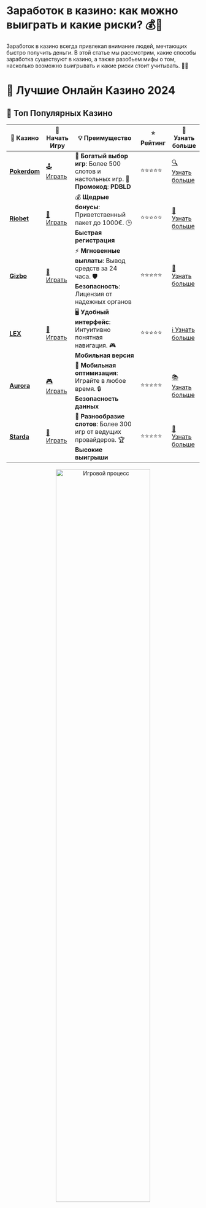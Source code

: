 # **Заработок в казино: как можно выиграть и какие риски? 💰🎰**

Заработок в казино всегда привлекал внимание людей, мечтающих быстро получить деньги. В этой статье мы рассмотрим, какие способы заработка существуют в казино, а также разобьем мифы о том, насколько возможно выигрывать и какие риски стоит учитывать. 🎲💸

# 🎰 Лучшие Онлайн Казино 2024

## 🌟 Топ Популярных Казино

| 🎲 **Казино** | 🔗 **Начать Игру** | 💡 **Преимущество** | ⭐ **Рейтинг** | 🔗 **Узнать больше** |
|--------------|---------------------|---------------------|----------------|----------------------|
| [**Pokerdom**](https://brandplay.link/4k77v2yx) | [🕹️ Играть](https://brandplay.link/4k77v2yx) | 🎉 **Богатый выбор игр**: Более 500 слотов и настольных игр. 🎁 **Промокод**: **PDBLD** | ⭐⭐⭐⭐⭐ | [🔍 Узнать больше](https://brandplay.link/4k77v2yx) |
| [**Riobet**](https://brandplay.link/7xBLTPyj) | [🎰 Играть](https://brandplay.link/7xBLTPyj) | 💰 **Щедрые бонусы**: Приветственный пакет до 1000€. 🕒 **Быстрая регистрация** | ⭐⭐⭐⭐⭐ | [📖 Узнать больше](https://brandplay.link/7xBLTPyj) |
| [**Gizbo**](https://brandplay.link/bprXw4YV) | [🎲 Играть](https://brandplay.link/bprXw4YV) | ⚡ **Мгновенные выплаты**: Вывод средств за 24 часа. 🛡️ **Безопасность**: Лицензия от надежных органов | ⭐⭐⭐⭐⭐ | [📝 Узнать больше](https://brandplay.link/bprXw4YV) |
| [**LEX**](https://brandplay.link/zW4hdDFV) | [🤑 Играть](https://brandplay.link/zW4hdDFV) | 🖥️ **Удобный интерфейс**: Интуитивно понятная навигация. 🎮 **Мобильная версия** | ⭐⭐⭐⭐⭐ | [ℹ️ Узнать больше](https://brandplay.link/zW4hdDFV) |
| [**Aurora**](https://10trafic-stat2.com/click/668546556bcc6313411604bd/6766/13032/subaccount) | [🎮 Играть](https://10trafic-stat2.com/click/668546556bcc6313411604bd/6766/13032/subaccount) | 📱 **Мобильная оптимизация**: Играйте в любое время. 🔒 **Безопасность данных** | ⭐⭐⭐⭐⭐ | [📚 Узнать больше](https://10trafic-stat2.com/click/668546556bcc6313411604bd/6766/13032/subaccount) |
| [**Starda**](https://brandplay.link/fB7xwRFL) | [🎯 Играть](https://brandplay.link/fB7xwRFL) | 🎰 **Разнообразие слотов**: Более 300 игр от ведущих провайдеров. 🏆 **Высокие выигрыши** | ⭐⭐⭐⭐⭐ | [🔎 Узнать больше](https://brandplay.link/fB7xwRFL) |

<div align="center">
    <img src="https://i.pinimg.com/originals/87/9e/b9/879eb9354dd0699582408b68f2e253b2.gif" alt="Игровой процесс" width="70%">
</div>

## 💎 Лучшие Бонусы и Акции

| 🎲 **Казино** | 🔗 **Начать Игру** | 💡 **Преимущество** | ⭐ **Рейтинг** | 🔗 **Узнать больше** |
|--------------|---------------------|---------------------|----------------|----------------------|
| [**Kometa**](https://brandplay.link/8ZymQJV8) | [🎰 Играть](https://brandplay.link/8ZymQJV8) | 🎁 **Эксклюзивные бонусы**: Регулярные акции и промо. 🔄 **Программы лояльности** | ⭐⭐⭐⭐☆ | [🔍 Узнать больше](https://brandplay.link/8ZymQJV8) |
| [**R7**](https://brandplay.link/bMd3Yjsw) | [🕹️ Играть](https://brandplay.link/bMd3Yjsw) | 🕒 **Круглосуточная поддержка**: Всегда на связи. 💸 **Высокие лимиты** | ⭐⭐⭐⭐☆ | [📖 Узнать больше](https://brandplay.link/bMd3Yjsw) |
| [**7K**](https://brandplay.link/BvQyFShp) | [🎲 Играть](https://brandplay.link/BvQyFShp) | 🌟 **Эксклюзивные бонусы**: Только для VIP игроков. 🎉 **Сезонные акции** | ⭐⭐⭐⭐☆ | [📝 Узнать больше](https://brandplay.link/BvQyFShp) |
| [**Kent**](https://brandplay.link/Fv2WP3js) | [🤑 Играть](https://brandplay.link/Fv2WP3js) | 📈 **Высокий RTP**: Более 98%. 💼 **Профессиональная поддержка** | ⭐⭐⭐⭐☆ | [ℹ️ Узнать больше](https://brandplay.link/Fv2WP3js) |
| [**1Xslots**](https://brandplay.link/hSB1khtr) | [🎮 Играть](https://brandplay.link/hSB1khtr) | 🎉 **Множество акций**: Еженедельные бонусы и турниры. 🛡️ **Безопасность** | ⭐⭐⭐⭐☆ | [📚 Узнать больше](https://brandplay.link/hSB1khtr) |
| [**Gama**](https://brandplay.link/j6NMKsDz) | [🎯 Играть](https://brandplay.link/j6NMKsDz) | 🔍 **Интуитивный интерфейс**: Легкость использования. 🏅 **Престижные турниры** | ⭐⭐⭐⭐☆ | [🔎 Узнать больше](https://brandplay.link/j6NMKsDz) |

<div align="center">
    <img src="https://i.pinimg.com/originals/87/9e/b9/879eb9354dd0699582408b68f2e253b2.gif" alt="Игровой процесс" width="70%">
</div>

## 🚀 Быстрые Выигрыши и Поддержка

| 🎲 **Казино** | 🔗 **Начать Игру** | 💡 **Преимущество** | ⭐ **Рейтинг** | 🔗 **Узнать больше** |
|--------------|---------------------|---------------------|----------------|----------------------|
| [**Onion**](https://brandplay.link/zBGRVpQ9) | [🎰 Играть](https://brandplay.link/zBGRVpQ9) | 🤑 **Низкие ставки**: Идеально для начинающих. 🔄 **Быстрые выводы** | ⭐⭐⭐⭐☆ | [🔍 Узнать больше](https://brandplay.link/zBGRVpQ9) |
| [**Чемпион**](https://temon-gter.cfd/go/lRq?p80412p304504pcc44t17455) | [🕹️ Играть](https://temon-gter.cfd/go/lRq?p80412p304504pcc44t17455) | 🏅 **Лояльная программа**: Награды за активность. 🎁 **Ежемесячные бонусы** | ⭐⭐⭐⭐☆ | [📖 Узнать больше](https://temon-gter.cfd/go/lRq?p80412p304504pcc44t17455) |
| [**Vavada**](https://vavadapartner.pro/?promo=ea5c9275-6854-4505-94fc-95ab18221945-linkb2) | [🎲 Играть](https://vavadapartner.pro/?promo=ea5c9275-6854-4505-94fc-95ab18221945-linkb2) | 🚀 **Быстрая регистрация**: Начните играть мгновенно. 🔐 **Безопасные транзакции** | ⭐⭐⭐⭐☆ | [📝 Узнать больше](https://vavadapartner.pro/?promo=ea5c9275-6854-4505-94fc-95ab18221945-linkb2) |
| [**Friends**](https://gofriends.kim/linkb2) | [🤑 Играть](https://gofriends.kim/linkb2) | 🤝 **Социальные игры**: Играйте с друзьями. 🌐 **Мультиплатформенность** | ⭐⭐⭐⭐☆ | [ℹ️ Узнать больше](https://gofriends.kim/linkb2) |
| [**1WIN**](https://brandplay.link/smXVpBbG) | [🎮 Играть](https://brandplay.link/smXVpBbG) | 🏆 **Спортивные ставки**: Широкий выбор видов спорта. 💵 **Высокие коэффициенты** | ⭐⭐⭐⭐☆ | [📚 Узнать больше](https://brandplay.link/smXVpBbG) |
| [**Drip**](https://drp-ircp01.com/c07e6a3db) | [🎯 Играть](https://drp-ircp01.com/c07e6a3db) | 🌐 **Инновационные игры**: Новейшие игровые технологии. 🛡️ **Высокая безопасность** | ⭐⭐⭐⭐☆ | [🔎 Узнать больше](https://drp-ircp01.com/c07e6a3db) |
| [**JoyCasino**](https://rpc30.call2me.pro/?/ru/registration?apkpop=0&partner=p24970p3291217pc98f) | [🎰 Играть](https://rpc30.call2me.pro/?/ru/registration?apkpop=0&partner=p24970p3291217pc98f) | 🎁 **Приятные бонусы**: Ежедневные акции и подарки. 🕹️ **Разнообразие игр** | ⭐⭐⭐⭐☆ | [🔍 Узнать больше](https://rpc30.call2me.pro/?/ru/registration?apkpop=0&partner=p24970p3291217pc98f) |

<div align="center">
    <img src="https://i.pinimg.com/originals/87/9e/b9/879eb9354dd0699582408b68f2e253b2.gif" alt="Игровой процесс" width="70%">
</div>
---

✨ **Выбирайте лучшее казино для себя и наслаждайтесь игрой! Удачи!** ✨
![Заработок в казино](https://i.pinimg.com/originals/a9/29/6e/a9296ea1cf6a7c20a985e593451f0323.png)

### 1. **Какие игры в казино могут принести заработок?** 🎮💰

Существует несколько типов игр, которые могут принести вам заработок в казино. Все зависит от вашего выбора, навыков и удачи.

#### 1.1 **Игровые автоматы** 🎰

Игровые автоматы — одна из самых популярных форм азартных игр, и они могут принести довольно крупные выигрыши, особенно если речь идет о прогрессивных джекпотах. Однако не стоит забывать, что эти игры в основном основаны на случайности.

- **Как зарабатывать**: Понимание механизма слотов и использование бонусов и фриспинов может повысить ваши шансы на выигрыш.
- **Риски**: Слоты — это игра на удачу, и никакая стратегия не может гарантировать победу.

#### 1.2 **Рулетка** 🎡

Рулетка — классическая игра, которая привлекает игроков простотой правил и динамичностью. В рулетке можно ставить на разные комбинации, что открывает множество возможностей для выигрыша.

- **Как зарабатывать**: Применение различных стратегий ставок (например, система Мартингейла) может помочь увеличить шансы на выигрыш.
- **Риски**: Несмотря на различные стратегии, в рулетке всегда есть элемент случайности. В долгосрочной перспективе казино всегда остается с преимуществом.

#### 1.3 **Блэкджек** 🃏

Блэкджек — карточная игра, где игроки пытаются набрать сумму карт как можно ближе к 21, не перевалив за это число. Эта игра требует стратегии, и опытные игроки могут значительно повысить свои шансы на победу.

- **Как зарабатывать**: Использование стратегии подсчета карт может дать вам преимущество, но это запрещено в некоторых казино.
- **Риски**: Нужно тщательно следить за банкроллом и не слишком часто рисковать, чтобы избежать больших потерь.

#### 1.4 **Покер** 🃏

Покер — это еще одна карточная игра, в которой важен не только шанс, но и умение. Игроки соревнуются за то, кто соберет лучшую комбинацию карт.

- **Как зарабатывать**: Стратегия и опыт играют ключевую роль в покере. Нужно уметь читать оппонентов, рассчитывать ставки и принимать правильные решения.
- **Риски**: Несмотря на то, что покер — это игра навыков, иногда удача играет решающую роль, и проигрыш может быть немаленьким.

### 2. **Возможности заработать в онлайн-казино** 🌍💻

Интернет-казино предоставляют удобный доступ к азартным играм и открывают дополнительные возможности для заработка. Вот несколько способов увеличить ваши шансы на выигрыш в интернете:

#### 2.1 **Бонусы и акции** 🎁

Многие онлайн-казино предлагают бонусы для новых игроков, включая **бездепозитные бонусы**, **фриспины** и **бонусы на депозит**. Использование этих предложений может значительно повысить ваши шансы на заработок, особенно на старте.

- **Как зарабатывать**: Используйте бонусы и акции, чтобы начать игру без значительных финансовых рисков. 

#### 2.2 **Прогрессивные джекпоты** 🏆

Прогрессивные джекпоты — это выигрышные фонды, которые растут с каждым сделанным вкладам игроком. В некоторых случаях эти джекпоты могут достигать миллионов долларов.

- **Как зарабатывать**: Принять участие в играх с прогрессивным джекпотом, и, возможно, удача будет на вашей стороне.

#### 2.3 **Игры с низким преимуществом казино** 💡

Некоторые игры, такие как блэкджек и видеопокер, предлагают более низкое преимущество казино, что делает их более выгодными для игроков. 

- **Как зарабатывать**: Изучите правила и стратегии, чтобы максимизировать свои шансы на победу.

### 3. **Какие риски связаны с заработком в казино?** ⚠️

Хотя возможность заработка в казино существует, важно помнить о рисках, связанных с азартными играми:

- **Риски потерять деньги** 💸: Казино всегда имеют преимущество. Это означает, что в долгосрочной перспективе шансы на выигрыш у игроков ниже, чем у казино.
- **Зависимость от азартных игр** 🔄: Чрезмерное увлечение казино может привести к зависимости. Это серьезная проблема, с которой нужно бороться.
- **Неудачи могут быть частыми** 🎲: Даже если вы применяете стратегии, не всегда удается победить. Важно сохранять разумный подход к играм.

### 4. **Заключение** 🎯

Заработок в казино возможен, но он всегда связан с рисками. Чтобы максимизировать свои шансы на успех, важно выбирать игры, в которых вы чувствуете себя уверенно, использовать бонусы и акции и подходить к игре с разумом. Не забывайте, что азартные игры должны быть развлечением, а не способом заработка. Играй ответственно и получай удовольствие! 🎉

